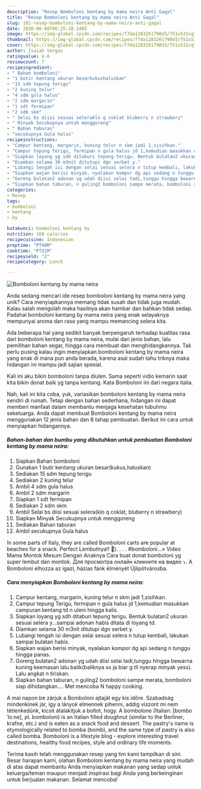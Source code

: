 ```yaml
---
description: "Resep Bomboloni kentang by mama neira Anti Gagal"
title: "Resep Bomboloni kentang by mama neira Anti Gagal"
slug: 102-resep-bomboloni-kentang-by-mama-neira-anti-gagal
date: 2020-06-08T06:25:28.140Z
image: https://img-global.cpcdn.com/recipes/f7da1283261790d3/751x532cq70/bomboloni-kentang-by-mama-neira-foto-resep-utama.jpg
thumbnail: https://img-global.cpcdn.com/recipes/f7da1283261790d3/751x532cq70/bomboloni-kentang-by-mama-neira-foto-resep-utama.jpg
cover: https://img-global.cpcdn.com/recipes/f7da1283261790d3/751x532cq70/bomboloni-kentang-by-mama-neira-foto-resep-utama.jpg
author: Isaiah Vargas
ratingvalue: 4.6
reviewcount: 7
recipeingredient:
- " Bahan bomboloni"
- "1 butir kentang ukuran besarkukushaluskan"
- "15 sdm tepung terigu"
- "2 kuning telur"
- "4 sdm gula halus"
- "2 sdm margarin"
- "1 sdt fermipan"
- "2 sdm skm"
- " Selai bs diisi sesuai seleraklo q coklat bluberry n strawbery"
- " Minyak Secukupnya untuk menggoreng"
- " Bahan taburan"
- "secukupnya Gula halus"
recipeinstructions:
- "Campur kentang, margarin, kuning telur n skm jadi 1,sisihkan."
- "Campur tepung Terigu, fermipan n gula halus jd 1,kemudian masukkan campuran kentang td n uleni hingga kalis."
- "Siapkan loyang yg sdh ditaburi tepung terigu. Bentuk bulatan2 ukuran sesuai selera y...sampai adonan habis ditata di loyang td."
- "Diamkan selama 30 m3nit ditutupi dgn serbet y."
- "Lubangi tengah isi dengan selai sesuai selera n tutup kembali, lakukan sampai bulatan habis."
- "Siapkan wajan berisi minyak, nyalakan kompor dg api sedang n tunggu hingga panas."
- "Goreng bulatan2 adonan yg udah diisi selai tadi,tunggu hingga bewarna kuning keemasan lalu balik(baliknya sx ja biar g tll nyerap minyak yess). Lalu angkat n tiriskan."
- "Siapkan bahan taburan, n guling2 bomboloni sampe merata, bomboloni siap dihidangkan.... Met mencoba N happy cooking."
categories:
- Resep
tags:
- bomboloni
- kentang
- by

katakunci: bomboloni kentang by 
nutrition: 169 calories
recipecuisine: Indonesian
preptime: "PT40M"
cooktime: "PT31M"
recipeyield: "2"
recipecategory: Lunch

---
```



![Bomboloni kentang by mama neira](https://img-global.cpcdn.com/recipes/f7da1283261790d3/751x532cq70/bomboloni-kentang-by-mama-neira-foto-resep-utama.jpg)

Anda sedang mencari ide resep bomboloni kentang by mama neira yang unik? Cara menyiapkannya memang tidak susah dan tidak juga mudah. Kalau salah mengolah maka hasilnya akan hambar dan bahkan tidak sedap. Padahal bomboloni kentang by mama neira yang enak selayaknya mempunyai aroma dan rasa yang mampu memancing selera kita.

Ada beberapa hal yang sedikit banyak berpengaruh terhadap kualitas rasa dari bomboloni kentang by mama neira, mulai dari jenis bahan, lalu pemilihan bahan segar, hingga cara membuat dan menghidangkannya. Tak perlu pusing kalau ingin menyiapkan bomboloni kentang by mama neira yang enak di mana pun anda berada, karena asal sudah tahu triknya maka hidangan ini mampu jadi sajian spesial.

Kali ini aku bikin bomboloni tanpa diulen. Sama seperti vidio kemarin saat kita bikin donat baik yg tanpa kentang. Kata Bomboloni ini dari negara italia.


Nah, kali ini kita coba, yuk, variasikan bomboloni kentang by mama neira sendiri di rumah. Tetap dengan bahan sederhana, hidangan ini dapat memberi manfaat dalam membantu menjaga kesehatan tubuhmu sekeluarga. Anda dapat membuat Bomboloni kentang by mama neira menggunakan 12 jenis bahan dan 8 tahap pembuatan. Berikut ini cara untuk menyiapkan hidangannya.

<!--inarticleads1-->

##### Bahan-bahan dan bumbu yang dibutuhkan untuk pembuatan Bomboloni kentang by mama neira:

1. Siapkan  Bahan bomboloni
1. Gunakan 1 butir kentang ukuran besar(kukus,haluskan)
1. Sediakan 15 sdm tepung terigu
1. Sediakan 2 kuning telur
1. Ambil 4 sdm gula halus
1. Ambil 2 sdm margarin
1. Siapkan 1 sdt fermipan
1. Sediakan 2 sdm skm
1. Ambil  Selai bs diisi sesuai selera(klo q coklat, bluberry n strawbery)
1. Siapkan  Minyak Secukupnya untuk menggoreng
1. Sediakan  Bahan taburan
1. Ambil secukupnya Gula halus


In some parts of Italy, they are called Bomboloni carts are popular at beaches for a snack. Perfect Lembutnya!! 💐). . . . #bomboloni…» Video Mama Montok Mesum Dengan Anaknya Cara buat donat bomboloni yg super lembut dan montok. Для просмотра онлайн кликните на видео ⤵. A Bomboloni elhozza az igazi, házias fánk élményét Újlipótvárosba. 

<!--inarticleads2-->

##### Cara menyiapkan Bomboloni kentang by mama neira:

1. Campur kentang, margarin, kuning telur n skm jadi 1,sisihkan.
1. Campur tepung Terigu, fermipan n gula halus jd 1,kemudian masukkan campuran kentang td n uleni hingga kalis.
1. Siapkan loyang yg sdh ditaburi tepung terigu. Bentuk bulatan2 ukuran sesuai selera y...sampai adonan habis ditata di loyang td.
1. Diamkan selama 30 m3nit ditutupi dgn serbet y.
1. Lubangi tengah isi dengan selai sesuai selera n tutup kembali, lakukan sampai bulatan habis.
1. Siapkan wajan berisi minyak, nyalakan kompor dg api sedang n tunggu hingga panas.
1. Goreng bulatan2 adonan yg udah diisi selai tadi,tunggu hingga bewarna kuning keemasan lalu balik(baliknya sx ja biar g tll nyerap minyak yess). Lalu angkat n tiriskan.
1. Siapkan bahan taburan, n guling2 bomboloni sampe merata, bomboloni siap dihidangkan.... Met mencoba N happy cooking.


A mai napon be zárjuk a Bomboloni ajtaját egy kis időre. Szabadság mindenkinek jár, így a lányok elmennek pihenni, addig viszont mi nem tètlenkedünk, kicsit átalakítjuk a boltot, hogy. A bombolone (Italian: [bomboˈloːne], pl. bomboloni) is an Italian filled doughnut (similar to the Berliner, krafne, etc.) and is eaten as a snack food and dessert. The pastry&#39;s name is etymologically related to bomba (bomb), and the same type of pastry is also called bomba. Bomboloni is a lifestyle blog - explore interesting travel destinations, healthy food recipes, style and ordinary life moments. 

Terima kasih telah menggunakan resep yang tim kami tampilkan di sini. Besar harapan kami, olahan Bomboloni kentang by mama neira yang mudah di atas dapat membantu Anda menyiapkan makanan yang sedap untuk keluarga/teman maupun menjadi inspirasi bagi Anda yang berkeinginan untuk berjualan makanan. Selamat mencoba!
